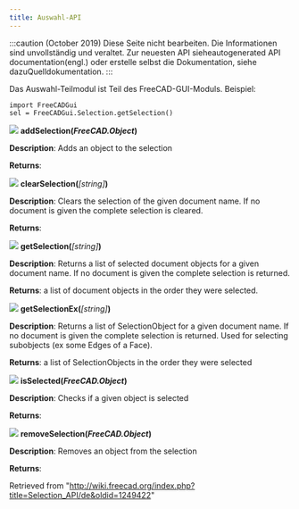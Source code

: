 ```yaml
---
title: Auswahl-API
---
```

:::caution
(October 2019) Diese Seite nicht bearbeiten. Die Informationen sind unvollständig und veraltet. Zur neuesten API sieheautogenerated API documentation(engl.) oder erstelle selbst die Dokumentation, siehe dazuQuelldokumentation.
:::

Das Auswahl-Teilmodul ist Teil des FreeCAD-GUI-Moduls. Beispiel:

```
import FreeCADGui
sel = FreeCADGui.Selection.getSelection()

```

![](/images/Method.png) **addSelection(***FreeCAD.Object***)**

**Description**: Adds an object to the selection

**Returns**:

![](/images/Method.png) **clearSelection(***[string]***)**

**Description**: Clears the selection of the given document name. If no document is given the complete selection is cleared.

**Returns**:

![](/images/Method.png) **getSelection(***[string]***)**

**Description**: Returns a list of selected document objects for a given document name. If no document is given the complete selection is returned.

**Returns**: a list of document objects in the order they were selected.

![](/images/Method.png) **getSelectionEx(***[string]***)**

**Description**: Returns a list of SelectionObject for a given document name. If no document is given the complete selection is returned. Used for selecting subobjects (ex some Edges of a Face).

**Returns**: a list of SelectionObjects in the order they were selected

![](/images/Method.png) **isSelected(***FreeCAD.Object***)**

**Description**: Checks if a given object is selected

**Returns**:

![](/images/Method.png) **removeSelection(***FreeCAD.Object***)**

**Description**: Removes an object from the selection

**Returns**:

Retrieved from "<http://wiki.freecad.org/index.php?title=Selection_API/de&oldid=1249422>"